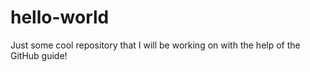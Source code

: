 # hello-world
Just some cool repository that I will be working on with the help of the GitHub guide!
